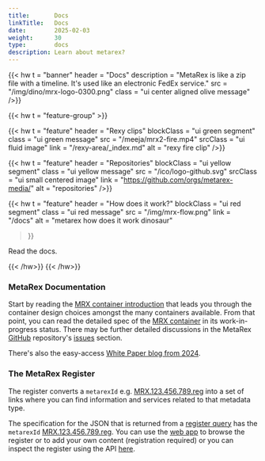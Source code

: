 ```yaml
---
title:       Docs
linkTitle:   Docs
date:        2025-02-03
weight:      30
type:        docs
description: Learn about metarex?
---
```

<!-- markdownlint-disable MD033 MD034 -->
<!--  __                _
    / _|  ___   __ _  | |_   _  _   _ _   ___   ___
   |  _| / -_) / _` | |  _| | || | | '_| / -_) (_-<
   |_|   \___| \__,_|  \__|  \_,_| |_|   \___| /__/
-->
{{< hw t = "banner"
    header = "Docs"
    description = "MetaRex is like a zip file with a timeline. It's used like an electronic FedEx service."
    src =   "/img/dino/mrx-logo-0300.png"
    class = "ui center aligned olive message"
/>}}

{{< hw t = "feature-group" >}}
<!-- ---------------------------------------------------------------------- -->
  {{< hw t = "feature"
    header     = "Rexy clips"
    blockClass = "ui green segment"
    class      = "ui green message"
    src        = "/meeja/mrx2-fire.mp4"
    srcClass   = "ui fluid image"
    link       = "/rexy-area/_index.md"
    alt        = "rexy fire clip"
  />}}
<!-- ---------------------------------------------------------------------- -->
  {{< hw t = "feature"
    header     = "Repositories"
    blockClass = "ui yellow segment"
    class      = "ui yellow message"
    src        = "/ico/logo-github.svg"
    srcClass   = "ui small centered image"
    link       = "https://github.com/orgs/metarex-media/"
    alt        = "repositories"
  />}}
<!-- ---------------------------------------------------------------------- -->
  {{< hw t = "feature"
    header     = "How does it work?"
    blockClass = "ui red segment"
    class      = "ui red message"
    src        = "/img/mrx-flow.png"
    link       = "/docs"
    alt        = "metarex how does it work dinosaur"
 >}}

  <i class = "book icon"></i> Read the docs.
  <!-- ---------------------------------------------------------------------- -->
{{< /hw>}}
{{< /hw>}}

### MetaRex Documentation

Start by reading the [MRX container introduction][01] that leads you through the
container design choices amongst the many containers available. From that
point, you can read the detailed spec of the [MRX container][02] in its
work-in-progress status. There may be further detailed discussions in the
MetaRex [GitHub][03] repository's [issues][03] section.

There's also the easy-access [White Paper blog from 2024][04].

### The MetaRex Register

The register converts a `metarexId` e.g. [MRX.123.456.789.reg][id] into a set
of links where you can find information and services related to that metadata
type.

The specification for the JSON that is returned from a [register query][12]
has the `metarexId` [MRX.123.456.789.reg][id]. You can use the [web app][rux]
to browse the register or to add your own content (registration required) or
you can inspect the register using the API [here][reg].

[01]: /docs/specifications/introduction/"
[02]: /docs/specifications/mrx-container-spec/"
[03]: https://github.com/metarex-media/mrx-container/issues
[04]: /blog/white-paper-blog

[rux]:  https://metarex.media/appapp/reg
[reg]:  https://metarex.media/appreg
[12]:   https://metarex.media/app/reg/search
[id]:   https://metarex.media/app/reg/search?qry=reg&mrxId=MRX.123.456.789.reg
